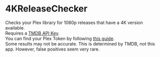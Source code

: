 # 4KReleaseChecker
Checks your Plex library for 1080p releases that have a 4K version available.  
Requires a [TMDB API Key](https://developer.themoviedb.org/docs/getting-started).  
You can find your Plex Token by following [this guide](https://support.plex.tv/articles/204059436-finding-an-authentication-token-x-plex-token/).  
Some results may not be accurate. This is determined by TMDB, not this app. However, false positives seem very rare.

